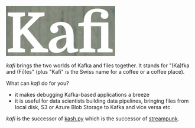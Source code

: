 ![kafi logo](pics/kafi.jpg)

*kafi* brings the two worlds of Kafka and files together. It stands for "(Ka)fka and (Fi)les" (plus "Kafi" is the Swiss name for a coffee or a coffee place).

What can *kafi* do for you?
* it makes debugging Kafka-based applications a breeze
* it is useful for data scientists building data pipelines, bringing files from local disk, S3 or Azure Blob Storage to Kafka and vice versa etc.

*kafi* is the successor of [kash.py](https://github.com/xdgrulez/kash.py) which is the successor of [streampunk](https://github.com/xdgrulez/streampunk).
